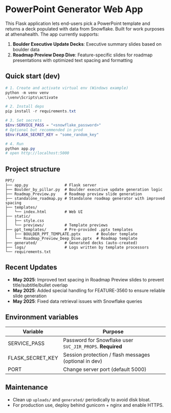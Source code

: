 # PowerPoint Generator Web App

This Flask application lets end-users pick a PowerPoint template and returns a deck populated with data from Snowflake. Built for work purposes at athenahealth. The app currently supports:

1. **Boulder Executive Update Decks**: Executive summary slides based on boulder data
2. **Roadmap Preview Deep Dive**: Feature-specific slides for roadmap presentations with optimized text spacing and formatting

## Quick start (dev)

```powershell
# 1. Create and activate virtual env (Windows example)
python -m venv venv
.\venv\Scripts\activate

# 2. Install deps
pip install -r requirements.txt

# 3. Set secrets
$Env:SERVICE_PASS = "<snowflake_password>"
# Optional but recommended in prod
$Env:FLASK_SECRET_KEY = "some_random_key"

# 4. Run
python app.py
# open http://localhost:5000
```

## Project structure
```
PPT/
├── app.py                # Flask server
├── Boulder_by_pillar.py  # Boulder executive update generation logic
├── Roadmap_Preview.py    # Roadmap preview slide generation
├── standalone_roadmap.py # Standalone roadmap generator with improved spacing
├── templates/
│   └── index.html        # Web UI
├── static/
│   ├── style.css
│   └── previews/         # Template previews
├── ppt_templates/        # Pre-provided .pptx templates
│   ├── BOULDER_PPT_TEMPLATE.pptx       # Boulder template
│   └── Roadmap_Preview_Deep_Dive.pptx  # Roadmap template
├── generated/            # Generated decks (auto-created)
├── logs/                 # Logs written by template processors
└── requirements.txt
```

## Recent Updates

* **May 2025**: Improved text spacing in Roadmap Preview slides to prevent title/subtitle/bullet overlap
* **May 2025**: Added special handling for FEATURE-3560 to ensure reliable slide generation
* **May 2025**: Fixed data retrieval issues with Snowflake queries

## Environment variables
| Variable            | Purpose                                                 |
|---------------------|---------------------------------------------------------|
| SERVICE_PASS        | Password for Snowflake user `SVC_JIR_PROPS`. **Required** |
| FLASK_SECRET_KEY    | Session protection / flash messages (optional in dev)  |
| PORT                | Change server port (default 5000)                      |

## Maintenance
* Clean up `uploads/` and `generated/` periodically to avoid disk bloat.
* For production use, deploy behind gunicorn + nginx and enable HTTPS.
